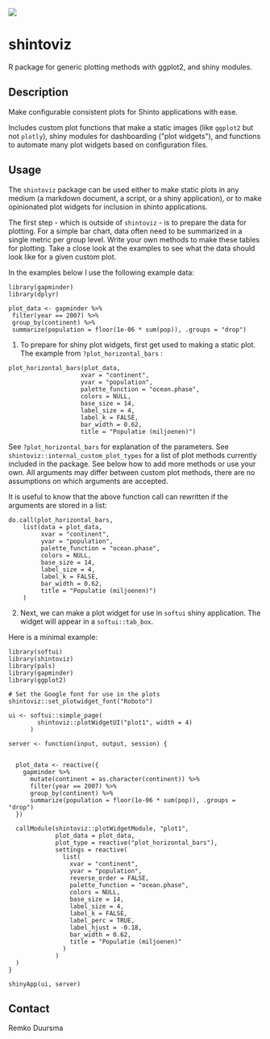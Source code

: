 ![](https://badgen.net/badge/shintolabs/utility/purple)

# shintoviz

R package for generic plotting methods with ggplot2, and shiny modules.

## Description

Make configurable consistent plots for Shinto applications with ease.

Includes custom plot functions that make a static images (like `ggplot2` but not `plotly`),
shiny modules for dashboarding ("plot widgets"), and functions to automate many plot widgets based on configuration files.


## Usage

The `shintoviz` package can be used either to make static plots in any medium (a markdown document, a script, 
or a shiny application), or to make opinionated plot widgets for inclusion in shinto applications.


The first step - which is outside of `shintoviz` - is to prepare the data for plotting. For a simple bar
chart, data often need to be summarized in a single metric per group level. Write your own methods to make
these tables for plotting. Take a close look at the examples to see what the data should look like for a given
custom plot.

In the examples below I use the following example data:

```
library(gapminder)
library(dplyr)

plot_data <- gapminder %>%
 filter(year == 2007) %>%
 group_by(continent) %>%
 summarize(population = floor(1e-06 * sum(pop)), .groups = "drop")
```


1. To prepare for shiny plot widgets, first get used to making a static plot. The example from `?plot_horizontal_bars` :

```
plot_horizontal_bars(plot_data,
                    xvar = "continent",
                    yvar = "population",
                    palette_function = "ocean.phase",
                    colors = NULL,
                    base_size = 14,
                    label_size = 4,
                    label_k = FALSE,
                    bar_width = 0.62,
                    title = "Populatie (miljoenen)")
```

See `?plot_horizontal_bars` for explanation of the parameters. See `shintoviz::internal_custom_plot_types` for 
a list of plot methods currently included in the package. See below how to add more methods or use your own.
All arguments may differ between custom plot methods, there are no assumptions on which arguments are accepted.

It is useful to know that the above function call can rewritten if the arguments are stored in a list:

```
do.call(plot_horizontal_bars,
    list(data = plot_data,
         xvar = "continent",
         yvar = "population",
         palette_function = "ocean.phase",
         colors = NULL,
         base_size = 14,
         label_size = 4,
         label_k = FALSE,
         bar_width = 0.62,
         title = "Populatie (miljoenen)")
    )

```


2. Next, we can make a plot widget for use in `softui` shiny application. The widget will appear
in a `softui::tab_box`. 

Here is a minimal example:

```
library(softui)
library(shintoviz)
library(pals)
library(gapminder)
library(ggplot2)

# Set the Google font for use in the plots
shintoviz::set_plotwidget_font("Roboto")

ui <- softui::simple_page(
        shintoviz::plotWidgetUI("plot1", width = 4)
      )
    
server <- function(input, output, session) {
  
  
  plot_data <- reactive({
    gapminder %>%
      mutate(continent = as.character(continent)) %>%
      filter(year == 2007) %>%
      group_by(continent) %>%
      summarize(population = floor(1e-06 * sum(pop)), .groups = "drop")
  })
  
  callModule(shintoviz::plotWidgetModule, "plot1",
             plot_data = plot_data,
             plot_type = reactive("plot_horizontal_bars"),
             settings = reactive(
               list(
                 xvar = "continent",
                 yvar = "population",
                 reverse_order = FALSE,
                 palette_function = "ocean.phase",
                 colors = NULL,
                 base_size = 14,
                 label_size = 4,
                 label_k = FALSE,
                 label_perc = TRUE,
                 label_hjust = -0.18,
                 bar_width = 0.62,
                 title = "Populatie (miljoenen)"
               )
             )
  )
}

shinyApp(ui, server)
```







## Contact

Remko Duursma
